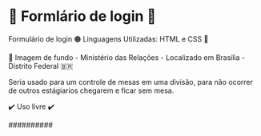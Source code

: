 # 📖 Formlário de login 📖
Formulário de login 
🟠 Linguagens Utilizadas: HTML e CSS 🔵

🏢 Imagem de fundo - Ministério das Relações - Localizado em Brasília - Distrito Federal 🇧🇷

Seria usado para um controle de mesas em uma divisão, para não ocorrer de outros estágiarios chegarem e ficar sem mesa.

✔️ Uso livre ✔️

##########
